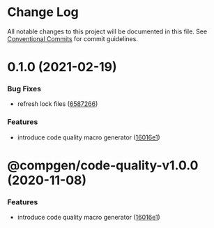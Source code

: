 # Change Log

All notable changes to this project will be documented in this file.
See [Conventional Commits](https://conventionalcommits.org) for commit guidelines.

# 0.1.0 (2021-02-19)


### Bug Fixes

* refresh lock files ([6587266](https://github.com/developer239/compgen/commit/658726677f8e29849ac47411a84a5569008fa3e0))


### Features

* introduce code quality macro generator ([16016e1](https://github.com/developer239/compgen/commit/16016e12c5ed1f8fe4c1b3925cbe6aa2adafd8a8))





# @compgen/code-quality-v1.0.0 (2020-11-08)


### Features

* introduce code quality macro generator ([16016e1](https://github.com/developer239/compgen/commit/16016e12c5ed1f8fe4c1b3925cbe6aa2adafd8a8))
